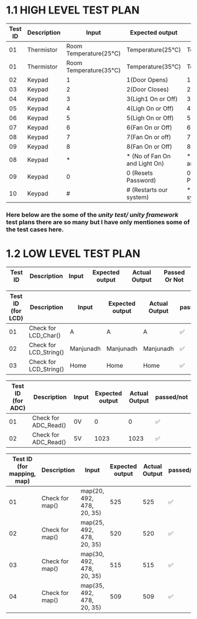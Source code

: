# 1.1 HIGH LEVEL TEST PLAN

| Test ID | Description | Input | Expected output | Actual Output | Passed Or Not |
| --- | --- | --- | --- | --- | --- |
| 01 | Thermistor | Room Temperature(25°C) | Temperature(25°C) | Temperature(25°C) | - [ ] |
| 01 | Thermistor | Room Temperature(35°C) | Temperature(35°C) | Temperature(35°C) |- [x] |
| 02 | Keypad | 1 | 1(Door Opens) | 1(Door Opens) | ✅ |
| 03 | Keypad | 2 | 2(Door Closes) | 2(Door Closes) | ✅ |
| 04 | Keypad | 3 | 3(Ligh1 On or Off) | 3(Light On or off) | ✅ |
| 05 | Keypad | 4 | 4(Ligh On or Off) | 4(Light On or off) | ✅ |
| 06 | Keypad | 5 | 5(Ligh On or Off) | 5(Light On or off) | ✅ |
| 07 | Keypad | 6 | 6(Fan On or Off) | 6(Fan On or off) | ✅ |
| 08 | Keypad | 7 | 7(Fan On or off) | 7(Fan On or off) | ✅ |
| 09 | Keypad | 8 | 8(Fan On or Off) | 8(Fan On or off) | ✅ |
| 08 | Keypad | * | * (No of Fan On and Light On) | * (No of Fan On and Light On) | ✅ |
| 09 | Keypad | 0 | 0 (Resets Password) | 0 (Resets Password) | ✅ |
| 10 | Keypad | # | # (Restarts our system) | * (Restarted our system) | ✅ |

### Here below are the some of the *unity test/ unity framework* test plans there are so many but I have only mentiones some of the test cases here.

# 1.2 LOW LEVEL TEST PLAN

| Test ID | Description | Input | Expected output | Actual Output | Passed Or Not |
| --- | --- | --- | --- | --- | --- |

| Test ID (for LCD)| Description | Input | Expected output | Actual Output | passed/not |
| --- | --- | --- | --- | --- | --- |
| 01 | Check for LCD_Char() | A  | A |  A | ✅ |
| 02 | Check for LCD_String() | Manjunadh | Manjunadh | Manjunadh | ✅ |
| 03 | Check for LCD_String() | Home | Home | Home | ✅ |


| Test ID (for ADC)| Description | Input | Expected output | Actual Output | passed/not |
| --- | --- | --- | --- | --- | --- |
| 01 | Check for ADC_Read() | 0V | 0 | 0 | ✅ |
| 02 | Check for ADC_Read() | 5V | 1023 |  1023 | ✅ |

| Test ID (for mapping, map)| Description | Input | Expected output | Actual Output | passed/not |
| --- | --- | --- | --- | --- | --- |
| 01 | Check for map() | map(20, 492, 478, 20, 35) | 525 |  525 | ✅ |
| 02 | Check for map() | map(25, 492, 478, 20, 35) | 520 |  520 | ✅ |
| 03 | Check for map() | map(30, 492, 478, 20, 35) | 515 |  515 | ✅ |
| 04 | Check for map() | map(35, 492, 478, 20, 35) | 509 |  509 | ✅ |
